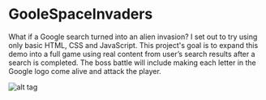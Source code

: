 # GooleSpaceInvaders
What if a Google search turned into an alien invasion? I set out to try using only basic HTML, CSS and JavaScript. This project's goal is to expand this demo into a full game using real content from user’s search results after a search is completed. The boss battle will include making each letter in the Google logo come alive and attack the player.


![alt tag](https://adestefawp.files.wordpress.com/2015/05/google_inv.png)
